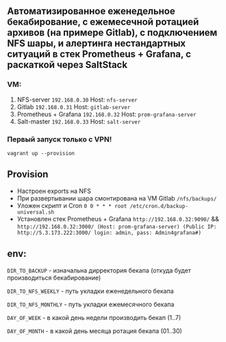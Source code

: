 ## Автоматизированное еженедельное бекабирование, с ежемесечной ротацией архивов (на примере Gitlab), с подключением NFS шары, и алертинга нестандартных ситуаций в стек Prometheus + Grafana, с раскаткой через SaltStack

### VM:
1) NFS-server `192.168.0.30` Host: `nfs-server`
2) Gitlab `192.168.0.31` Host: `gitlab-server`
3) Prometheus + Grafana `192.168.0.32` Host: `prom-grafana-server`
4) Salt-master `192.168.0.33` Host: `salt-server`

### Первый запуск только с VPN!
```
vagrant up --provision
```
## Provision
* Настроен exports на NFS
* При развертывании шара смонтирована на VM Gitlab `/nfs/backups/`
* Уложен скрипт и Cron `0 0 * * * root /etc/cron.d/backup-universal.sh`
* Установлен стек Prometheus + Grafana `http://192.168.0.32:9090/` && `http://192.168.0.32:3000/ (Host: prom-grafana-server) (Public IP: http://5.3.173.222:3000/ login: admin, pass: Admin4grafana#)`


## env:
`DIR_TO_BACKUP` - изначальна дирректория бекапа (откуда будет производиться бекабирование)

`DIR_TO_NFS_WEEKLY` - путь укладки еженедельного бекапа 

`DIR_TO_NFS_MONTHLY` - путь укладки ежемесячного бекапа

`DAY_OF_WEEK` - в какой день недели производить бекап (1..7)

`DAY_OF_MONTH` - в какой день месяца ротация бекапа (01..30)